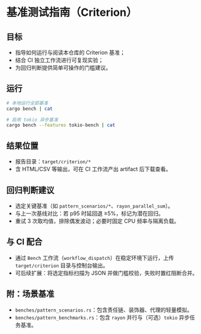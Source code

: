 # 基准测试指南（Criterion）

## 目标

- 指导如何运行与阅读本仓库的 Criterion 基准；
- 结合 CI 独立工作流进行可复现实验；
- 为回归判断提供简单可操作的门槛建议。

## 运行

```bash
# 本地运行全部基准
cargo bench | cat

# 启用 tokio 异步基准
cargo bench --features tokio-bench | cat
```

## 结果位置

- 报告目录：`target/criterion/*`
- 含 HTML/CSV 等输出，可在 CI 工作流产出 artifact 后下载查看。

## 回归判断建议

- 选定关键基准（如 `pattern_scenarios/*`、`rayon_parallel_sum`）。
- 与上一次基线对比：若 p95 时延回退 ≥5%，标记为潜在回归。
- 重试 3 次取均值，排除偶发波动；必要时固定 CPU 频率与隔离负载。

## 与 CI 配合

- 通过 `Bench` 工作流（`workflow_dispatch`）在稳定环境下运行，上传 `target/criterion` 目录与控制台输出。
- 可后续扩展：将选定指标扫描为 JSON 并做门槛校验，失败时置红阻断合并。

## 附：场景基准

- `benches/pattern_scenarios.rs`：包含责任链、装饰器、代理的轻量模拟。
- `benches/pattern_benchmarks.rs`：包含 `rayon` 并行与（可选）`tokio` 异步任务基准。
